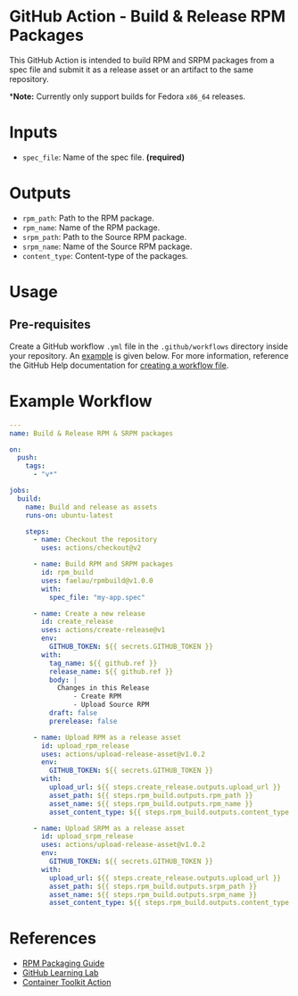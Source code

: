 # GitHub Action - Build & Release RPM Packages

This GitHub Action is intended to build RPM and SRPM packages from a spec file and submit it as a release asset or an artifact to the same repository.

***Note:** Currently only support builds for Fedora `x86_64` releases.

# Inputs

- `spec_file`: Name of the spec file. **(required)**

# Outputs

- `rpm_path`: Path to the RPM package.
- `rpm_name`: Name of the RPM package.
- `srpm_path`: Path to the Source RPM package.
- `srpm_name`: Name of the Source RPM package.
- `content_type`: Content-type of the packages.

# Usage

## Pre-requisites

Create a GitHub workflow `.yml` file in the `.github/workflows` directory inside your repository. An [example](#example-workflow) is given below. For more information, reference the GitHub Help documentation for [creating a workflow file](https://help.github.com/en/articles/configuring-a-workflow#creating-a-workflow-file).

# Example Workflow

```YAML
---
name: Build & Release RPM & SRPM packages

on:
  push:
    tags:
      - "v*"

jobs:
  build:
    name: Build and release as assets
    runs-on: ubuntu-latest

    steps:
      - name: Checkout the repository
        uses: actions/checkout@v2

      - name: Build RPM and SRPM packages
        id: rpm_build
        uses: faelau/rpmbuild@v1.0.0
        with:
          spec_file: "my-app.spec"

      - name: Create a new release
        id: create_release
        uses: actions/create-release@v1
        env:
          GITHUB_TOKEN: ${{ secrets.GITHUB_TOKEN }}
        with:
          tag_name: ${{ github.ref }}
          release_name: ${{ github.ref }}
          body: |
            Changes in this Release
                - Create RPM
                - Upload Source RPM
          draft: false
          prerelease: false

      - name: Upload RPM as a release asset
        id: upload_rpm_release
        uses: actions/upload-release-asset@v1.0.2
        env:
          GITHUB_TOKEN: ${{ secrets.GITHUB_TOKEN }}
        with:
          upload_url: ${{ steps.create_release.outputs.upload_url }}
          asset_path: ${{ steps.rpm_build.outputs.rpm_path }}
          asset_name: ${{ steps.rpm_build.outputs.rpm_name }}
          asset_content_type: ${{ steps.rpm_build.outputs.content_type }}

      - name: Upload SRPM as a release asset
        id: upload_srpm_release
        uses: actions/upload-release-asset@v1.0.2
        env:
          GITHUB_TOKEN: ${{ secrets.GITHUB_TOKEN }}
        with:
          upload_url: ${{ steps.create_release.outputs.upload_url }}
          asset_path: ${{ steps.rpm_build.outputs.srpm_path }}
          asset_name: ${{ steps.rpm_build.outputs.srpm_name }}
          asset_content_type: ${{ steps.rpm_build.outputs.content_type }}

```

# References

- [RPM Packaging Guide](https://rpm-packaging-guide.github.io/)
- [GitHub Learning Lab](https://lab.github.com/)
- [Container Toolkit Action](https://github.com/actions/container-toolkit-action)
